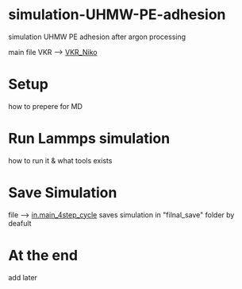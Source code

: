 # simulation-UHMW-PE-adhesion
simulation UHMW PE adhesion after argon processing

main file VKR --> [VKR_Niko](https://github.com/Warpv/simulation-UHMW-PE-adhesion/blob/main/Word_VKR)

# Setup

how to prepere for MD

# Run Lammps simulation

how to run it & what tools exists



# Save Simulation

file --> [in.main_4step_cycle](https://github.com/Warpv/simulation-UHMW-PE-adhesion/blob/main/lammps/src/in.main_4step_cycle) saves simulation in "filnal_save" folder by deafult 

# At the end

add later 

